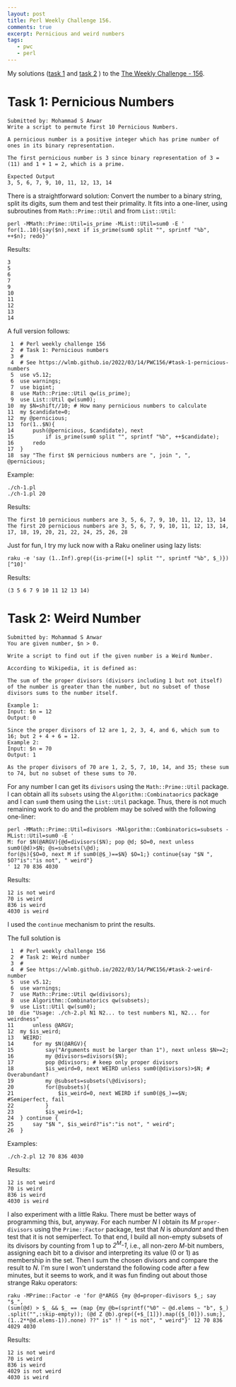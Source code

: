 ```yaml
---
layout: post
title: Perl Weekly Challenge 156.
comments: true
excerpt: Pernicious and weird numbers
tags:
   - pwc
   - perl
---
```


My solutions
([task 1](https://github.com/wlmb/perlweeklychallenge-club/blob/master/challenge-156/wlmb/perl/ch-1.pl)
and
[task 2](https://github.com/wlmb/perlweeklychallenge-club/blob/master/challenge-156/wlmb/perl/ch-2.pl)
)
to the  [The Weekly Challenge - 156](https://theweeklychallenge.org/blog/perl-weekly-challenge-156).


# Task 1: Pernicious Numbers

    Submitted by: Mohammad S Anwar
    Write a script to permute first 10 Pernicious Numbers.

    A pernicious number is a positive integer which has prime number of
    ones in its binary representation.

    The first pernicious number is 3 since binary representation of 3 =
    (11) and 1 + 1 = 2, which is a prime.

    Expected Output
    3, 5, 6, 7, 9, 10, 11, 12, 13, 14

There is a straightforward solution: Convert the number to a binary
string, split its digits, sum them and test their primality. It fits
into a one-liner, using subroutines from `Math::Prime::Util` and from `List::Util`:

    perl -MMath::Prime::Util=is_prime -MList::Util=sum0 -E '
    for(1..10){say($n),next if is_prime(sum0 split "", sprintf "%b", ++$n); redo}'

Results:

    3
    5
    6
    7
    9
    10
    11
    12
    13
    14

A full version follows:

     1  # Perl weekly challenge 156
     2  # Task 1: Pernicious numbers
     3  #
     4  # See https://wlmb.github.io/2022/03/14/PWC156/#task-1-pernicious-numbers
     5  use v5.12;
     6  use warnings;
     7  use bigint;
     8  use Math::Prime::Util qw(is_prime);
     9  use List::Util qw(sum0);
    10  my $N=shift//10; # How many pernicious numbers to calculate
    11  my $candidate=0;
    12  my @pernicious;
    13  for(1..$N){
    14      push(@pernicious, $candidate), next
    15          if is_prime(sum0 split "", sprintf "%b", ++$candidate);
    16      redo
    17  }
    18  say "The first $N pernicious numbers are ", join ", ",  @pernicious;

Example:

    ./ch-1.pl
    ./ch-1.pl 20

Results:

    The first 10 pernicious numbers are 3, 5, 6, 7, 9, 10, 11, 12, 13, 14
    The first 20 pernicious numbers are 3, 5, 6, 7, 9, 10, 11, 12, 13, 14,
    17, 18, 19, 20, 21, 22, 24, 25, 26, 28

Just for fun, I try my luck now with a Raku oneliner using lazy lists:

    raku -e 'say (1..Inf).grep({is-prime([+] split "", sprintf "%b", $_)})[^10]'

Results:

    (3 5 6 7 9 10 11 12 13 14)


# Task 2: Weird Number

    Submitted by: Mohammad S Anwar
    You are given number, $n > 0.

    Write a script to find out if the given number is a Weird Number.

    According to Wikipedia, it is defined as:

    The sum of the proper divisors (divisors including 1 but not itself)
    of the number is greater than the number, but no subset of those
    divisors sums to the number itself.

    Example 1:
    Input: $n = 12
    Output: 0

    Since the proper divisors of 12 are 1, 2, 3, 4, and 6, which sum to
    16; but 2 + 4 + 6 = 12.
    Example 2:
    Input: $n = 70
    Output: 1

    As the proper divisors of 70 are 1, 2, 5, 7, 10, 14, and 35; these sum
    to 74, but no subset of these sums to 70.

For any number I can get its `divisors` using the `Math::Prime::Util`
package. I can obtain all its `subsets` using the
`Algorithm::Combinataorics` package and I can `sum0` them using the
`List::Util` package. Thus, there is not much remaining work to do and
the problem may be solved with the following one-liner:

    perl -MMath::Prime::Util=divisors -MAlgorithm::Combinatorics=subsets -MList::Util=sum0 -E '
    M: for $N(@ARGV){@d=divisors($N); pop @d; $O=0, next unless sum0(@d)>$N; @s=subsets(\@d);
    for(@s){$O=0, next M if sum0(@$_)==$N} $O=1;} continue{say "$N ", $O?"is":"is not", " weird"}
    ' 12 70 836 4030

Results:

    12 is not weird
    70 is weird
    836 is weird
    4030 is weird

I used the `continue` mechanism to print the results.

The full solution is

     1  # Perl weekly challenge 156
     2  # Task 2: Weird number
     3  #
     4  # See https://wlmb.github.io/2022/03/14/PWC156/#task-2-weird-number
     5  use v5.12;
     6  use warnings;
     7  use Math::Prime::Util qw(divisors);
     8  use Algorithm::Combinatorics qw(subsets);
     9  use List::Util qw(sum0);
    10  die "Usage: ./ch-2.pl N1 N2... to test numbers N1, N2... for weirdness"
    11      unless @ARGV;
    12  my $is_weird;
    13   WEIRD:
    14      for my $N(@ARGV){
    15          say("Arguments must be larger than 1"), next unless $N>=2;
    16          my @divisors=divisors($N);
    17          pop @divisors; # keep only proper divisors
    18          $is_weird=0, next WEIRD unless sum0(@divisors)>$N; # Overabundant?
    19          my @subsets=subsets(\@divisors);
    20          for(@subsets){
    21              $is_weird=0, next WEIRD if sum0(@$_)==$N; #Semiperfect, fail
    22          }
    23          $is_weird=1;
    24  } continue {
    25      say "$N ", $is_weird?"is":"is not", " weird";
    26  }

Examples:

    ./ch-2.pl 12 70 836 4030

Results:

    12 is not weird
    70 is weird
    836 is weird
    4030 is weird

I  also experiment with a little Raku. There must be better ways of
programming this, but, anyway. For each number *N* I obtain its *M* `proper-divisors` using
the `Prime::Factor` package, test that *N* is *abundant* and then test
that it is not semiperfect. To that end, I build all non-empty subsets of
its divisors by counting from 1 up to *2<sup>M</sup>-1*,
i.e., all non-zero *M*-bit numbers, assigning each bit to a
divisor and interpreting its value (0 or 1) as membership in the set. Then I
sum the chosen divisors and compare the result to *N*. I'm sure I won't understand the
following code after a few minutes, but it seems to work, and it was
fun finding out about those strange Raku operators:

    raku -MPrime::Factor -e 'for @*ARGS {my @d=proper-divisors $_; say "$_",
    (sum(@d) > $_ && $_ == (map {my @b=(sprintf("%0" ~ @d.elems ~ "b", $_)
    .split("",:skip-empty)); (@d Z @b).grep({+$_[1]}).map({$_[0]}).sum;},
    (1..2**@d.elems-1)).none) ??" is" !! " is not", " weird"}' 12 70 836 4029 4030

Results:

    12 is not weird
    70 is weird
    836 is weird
    4029 is not weird
    4030 is weird
